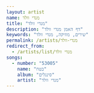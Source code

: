 ```yaml
---
layout: artist
name: מנדי וולד
title: "מנדי וולד"
description: "דף האמן מנדי וולד"
keywords: "שירים, מוזיקה, מנדי וולד"
permalink: /artists/מנדי-וולד
redirect_from:
  - /artists/list/מנדי וולד
songs:
  - number: "53005"
    name: "בטח"
    album: "סינגלים"
    artist: "מנדי וולד"
---
```

